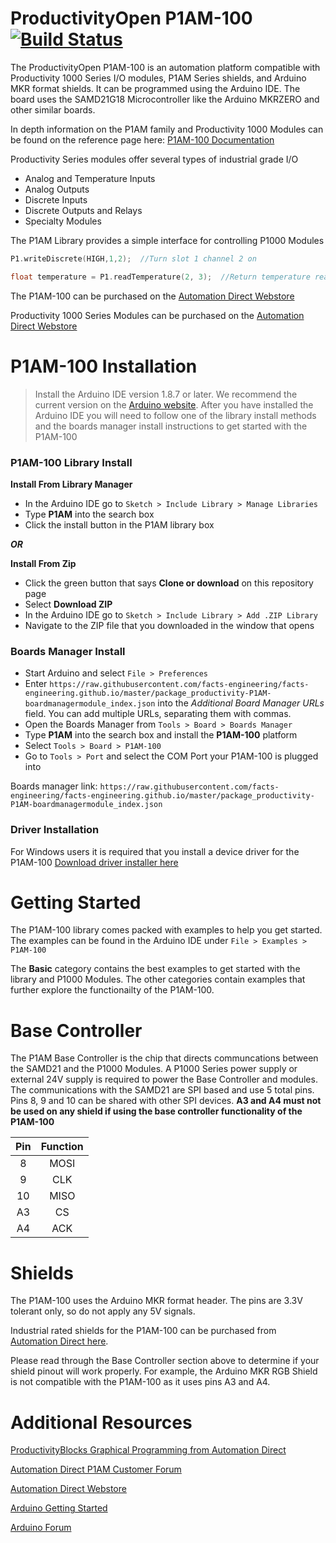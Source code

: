 ProductivityOpen P1AM-100 [![Build Status](https://travis-ci.org/facts-engineering/P1AM.svg?branch=master)](https://travis-ci.org/facts-engineering/P1AM)
============================

The ProductivityOpen P1AM-100 is an automation platform compatible with Productivity 1000 Series I/O modules, P1AM Series shields, and Arduino MKR format shields. It can be programmed using the Arduino IDE. The board uses the SAMD21G18 Microcontroller like the Arduino MKRZERO and other similar boards.

In depth information on the P1AM family and Productivity 1000 Modules can be found on the reference page here: 
[P1AM-100 Documentation](https://facts-engineering.github.io/)

Productivity Series modules offer several types of industrial grade I/O 
 - Analog and Temperature Inputs 
 - Analog Outputs
 - Discrete Inputs
 - Discrete Outputs and Relays
 - Specialty Modules

The P1AM Library provides a simple interface for controlling P1000 Modules
```C++
P1.writeDiscrete(HIGH,1,2);  //Turn slot 1 channel 2 on

float temperature = P1.readTemperature(2, 3);  //Return temperature read from slot 2 channel 3
```

The P1AM-100 can be purchased on the [Automation Direct Webstore](https://www.automationdirect.com/adc/shopping/catalog/programmable_controllers/open_source_controllers_(arduino-compatible)/productivityopen_(arduino-compatible)/controllers_-a-_shields/p1am-100)

Productivity 1000 Series Modules can be purchased on the [Automation Direct Webstore](https://www.automationdirect.com/adc/shopping/catalog/programmable_controllers/productivity_series_controllers/productivity1000_(stackable_micro_plc))

# P1AM-100 Installation #
>Install the Arduino IDE version 1.8.7 or later. We recommend the current version on the [Arduino website](https://www.arduino.cc/en/main/software).
After you have installed the Arduino IDE you will need to follow one of the library install methods and the boards manager install instructions to get started with the P1AM-100 

### P1AM-100 Library Install ###

**Install From Library Manager** 
- In the Arduino IDE go to `Sketch > Include Library > Manage Libraries`
- Type **P1AM** into the search box
- Click the install button in the P1AM library box

 ***OR***

**Install From Zip**
- Click the green button that says **Clone or download** on this repository page
- Select **Download ZIP**
- In the Arduino IDE go to `Sketch > Include Library > Add .ZIP Library`
- Navigate to the ZIP file that you downloaded in the window that opens

### Boards Manager Install ###
- Start Arduino and select `File > Preferences`
- Enter `https://raw.githubusercontent.com/facts-engineering/facts-engineering.github.io/master/package_productivity-P1AM-boardmanagermodule_index.json` into the *Additional Board Manager URLs* field. You can add multiple URLs, separating them with commas.
- Open the Boards Manager from `Tools > Board > Boards Manager`
- Type **P1AM** into the search box and install the **P1AM-100** platform
- Select `Tools > Board > P1AM-100`
- Go to `Tools > Port` and select the COM Port your P1AM-100 is plugged into

Boards manager link: `https://raw.githubusercontent.com/facts-engineering/facts-engineering.github.io/master/package_productivity-P1AM-boardmanagermodule_index.json`

### Driver Installation ###
For Windows users it is required that you install a device driver for the P1AM-100
[Download driver installer here](https://github.com/facts-engineering/P1AMCore/raw/master/drivers.zip)


# Getting Started #
The P1AM-100 library comes packed with examples to help you get started.
The examples can be found in the Arduino IDE under `File > Examples > P1AM-100`

The **Basic** category contains the best examples to get started with the library and P1000 Modules.
The other categories contain examples that further explore the functionailty of the P1AM-100.

# Base Controller #
The P1AM Base Controller is the chip that directs communcations between the SAMD21 and the P1000 Modules. A P1000 Series power supply or external 24V supply is required to power the Base Controller and modules. The communications with the SAMD21 are SPI based and use 5 total pins. Pins 8, 9 and 10 can be shared with other SPI devices. **A3 and A4 must not be used on any shield if using the base controller functionality of the P1AM-100**

| Pin | Function |
|:---:|:--------:|
|  8  |   MOSI   |
|  9  |   CLK    |
|  10 |   MISO   |
|  A3 |      CS  |
|  A4 |    ACK   |


# Shields #

The P1AM-100 uses the Arduino MKR format header. The pins are 3.3V tolerant only, so do not apply any 5V signals. 

Industrial rated shields for the P1AM-100 can be purchased from [Automation Direct here](https://www.automationdirect.com/adc/shopping/catalog/programmable_controllers/open_source_controllers_(arduino-compatible)/productivityopen_(arduino-compatible)/controllers_-a-_shields/).

Please read through the Base Controller section above to determine if your shield pinout will work properly. For example, the Arduino MKR RGB Shield is not compatible with the P1AM-100 as it uses pins A3 and A4. 



# Additional Resources #
[ProductivityBlocks Graphical Programming from Automation Direct](https://github.com/AutomationDirect/ProductivityBlocks)

[Automation Direct P1AM Customer Forum](http://go2adc.com/p1am)

[Automation Direct Webstore](https://www.automationdirect.com/adc/home/home)

[Arduino Getting Started](https://www.arduino.cc/en/Guide/HomePage)

[Arduino Forum](https://forum.arduino.cc/index.php)


